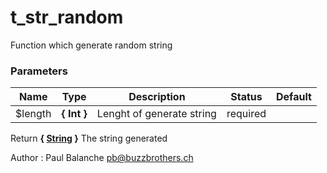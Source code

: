# t_str_random

Function which generate random string



### Parameters
Name  |  Type  |  Description  |  Status  |  Default
------------  |  ------------  |  ------------  |  ------------  |  ------------
$length  |  **{ Int }**  |  Lenght of generate string  |  required  |

Return **{ [String](http://php.net/manual/en/language.types.string.php) }** The string generated

Author : Paul Balanche [pb@buzzbrothers.ch](mailto:pb@buzzbrothers.ch)